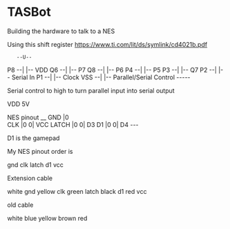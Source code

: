 # TASBot
Building the hardware to talk to a NES

Using this shift register
https://www.ti.com/lit/ds/symlink/cd4021b.pdf

       --U--
 P8 --|     |-- VDD
 Q6 --|     |-- P7
 Q8 --|     |-- P6
 P4 --|     |-- P5
 P3 --|     |-- Q7
 P2 --|     |-- Serial In
 P1 --|     |-- Clock
VSS --|     |-- Parallel/Serial Control
       -----


Serial control to high to turn parallel input into serial output

VDD 5V


NES pinout
       __
  GND |0 \
  CLK |0 0| VCC
LATCH |0 0| D3
   D1 |0 0| D4
       ---

D1 is the gamepad


My NES pinout order is

gnd clk latch d1  vcc

Extension cable

white gnd
yellow clk
green latch
black d1
red vcc


old cable

white blue yellow brown red

